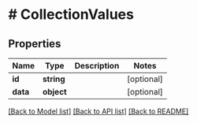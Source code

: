 # # CollectionValues

## Properties

Name | Type | Description | Notes
------------ | ------------- | ------------- | -------------
**id** | **string** |  | [optional]
**data** | **object** |  | [optional]

[[Back to Model list]](../../README.md#models) [[Back to API list]](../../README.md#endpoints) [[Back to README]](../../README.md)
